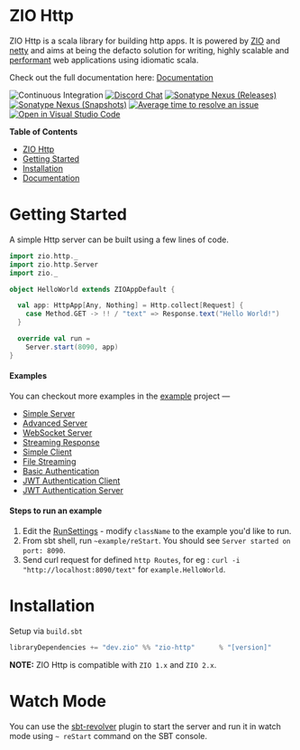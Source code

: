 # ZIO Http

ZIO Http is a scala library for building http apps. It is powered by [ZIO] and [netty] and aims at being the defacto solution for writing, highly scalable and [performant](#benchmarks) web applications using idiomatic scala.

Check out the full documentation here: [Documentation]

[Documentation]: https://zio.github.io/zio-http

![Continuous Integration](https://github.com/zio/zio-http/workflows/Continuous%20Integration/badge.svg)
[![Discord Chat](https://img.shields.io/discord/629491597070827530.svg?logo=discord)](https://discord.com/channels/629491597070827530/819703129267372113)
[![Sonatype Nexus (Releases)](https://img.shields.io/nexus/r/dev.zio/zio-http_2.13?server=https%3A%2F%2Foss.sonatype.org)](https://oss.sonatype.org/content/repositories/releases/dev/zio/zio-http_2.13/)
[![Sonatype Nexus (Snapshots)](https://img.shields.io/nexus/s/dev.zio/zio-http_2.13?server=https%3A%2F%2Foss.sonatype.org)](https://oss.sonatype.org/content/repositories/snapshots/dev/zio/zio-http_2.13/)
[![Average time to resolve an issue](http://isitmaintained.com/badge/resolution/zio/zio-http.svg)](http://isitmaintained.com/project/zio/zio-http "Average time to resolve an issue")
[![Open in Visual Studio Code](https://open.vscode.dev/badges/open-in-vscode.svg)](https://open.vscode.dev/zio/zio-http)

[zio]: https://zio.dev
[netty]: http://netty.io

**Table of Contents**

- [ZIO Http](#zio-http)
- [Getting Started](#getting-started)
- [Installation](#installation)
- [Documentation](https://zio.github.io/zio-http/)

# Getting Started

A simple Http server can be built using a few lines of code.

```scala
import zio.http._
import zio.http.Server
import zio._

object HelloWorld extends ZIOAppDefault {

  val app: HttpApp[Any, Nothing] = Http.collect[Request] {
    case Method.GET -> !! / "text" => Response.text("Hello World!")
  }

  override val run =
    Server.start(8090, app)
}
```
#### Examples

You can checkout more examples in the [example](https://github.com/zio/zio-http/tree/main/example/src/main/scala/example) project —

- [Simple Server](https://github.com/zio/zio-http/blob/main/zio-http-example/src/main/scala/example/HelloWorld.scala)
- [Advanced Server](https://github.com/zio/zio-http/blob/main/zio-http-example/src/main/scala/example/HelloWorldAdvanced.scala)
- [WebSocket Server](https://github.com/zio/zio-http/blob/main/zio-http-example/src/main/scala/example/WebSocketEcho.scala)
- [Streaming Response](https://github.com/zio/zio-http/blob/main/zio-http-example/src/main/scala/example/StreamingResponse.scala)
- [Simple Client](https://github.com/zio/zio-http/blob/main/zio-http-example/src/main/scala/example/SimpleClient.scala)
- [File Streaming](https://github.com/zio/zio-http/blob/main/zio-http-example/src/main/scala/example/FileStreaming.scala)
- [Basic Authentication](https://github.com/zio/zio-http/blob/main/zio-http-example/src/main/scala/example/BasicAuth.scala)
- [JWT Authentication Client](https://github.com/zio/zio-http/blob/main/zio-http-example/src/main/scala/example/AuthenticationClient.scala)
- [JWT Authentication Server](https://github.com/zio/zio-http/blob/main/zio-http-example/src/main/scala/example/AuthenticationServer.scala)

#### Steps to run an example

1. Edit the [RunSettings](https://github.com/zio/zio-http/blob/main/project/BuildHelper.scala#L109) - modify `className` to the example you'd like to run.
2. From sbt shell, run `~example/reStart`. You should see `Server started on port: 8090`.
3. Send curl request for defined `http Routes`, for eg : `curl -i "http://localhost:8090/text"` for `example.HelloWorld`.

# Installation

Setup via `build.sbt`

```scala
libraryDependencies += "dev.zio" %% "zio-http"      % "[version]"
```

**NOTE:** ZIO Http is compatible with `ZIO 1.x` and `ZIO 2.x`.


# Watch Mode

You can use the [sbt-revolver] plugin to start the server and run it in watch mode using `~ reStart` command on the SBT console.

[sbt-revolver]: https://github.com/spray/sbt-revolver

